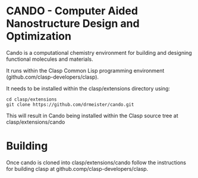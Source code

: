 CANDO - Computer Aided Nanostructure Design and Optimization
============

Cando is a computational chemistry environment for
building and designing functional molecules and materials.

It runs within the Clasp Common Lisp programming environment (github.com/clasp-developers/clasp).

It needs to be installed within the clasp/extensions directory using:

```
cd clasp/extensions
git clone https://github.com/drmeister/cando.git
```

This will result in Cando being installed within the Clasp source tree at clasp/extensions/cando



# Building

Once cando is cloned into clasp/extensions/cando follow the instructions for building clasp at github.comp/clasp-developers/clasp.

